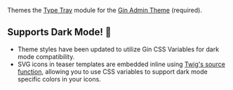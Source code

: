 Themes the [Type Tray](https://www.drupal.org/project/type_tray) module for the [Gin Admin Theme](https://www.drupal.org/project/gin) (required).

Supports Dark Mode! 🎉
----------------------

*   Theme styles have been updated to utilize Gin CSS Variables for dark mode compatibility.
*   SVG icons in teaser templates are embedded inline using [Twig's source function](https://twig.symfony.com/doc/2.x/functions/source.html), allowing you to use CSS variables to support dark mode specific colors in your icons.